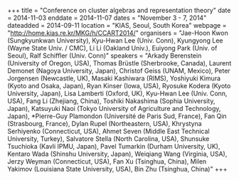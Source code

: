 +++
title = "Conference on cluster algebras and representation theory"
date = 2014-11-03
enddate = 2014-11-07
dates = "November 3 - 7, 2014"
dateadded = 2014-09-11
location = "KIAS, Seoul, South Korea"
webpage = "http://home.kias.re.kr/MKG/h/CCART2014/"
organisers = "Jae-Hoon Kwon (Sungkyunkwan University), Kyu-Hwan Lee (Univ. Conn), Kyungyong Lee (Wayne State Univ. / CMC), Li Li (Oakland Univ.), Euiyong Park (Univ. of Seoul), Ralf Schiffler (Univ. Conn)"
speakers = "Arkady Berenstein (University of Oregon, USA), Thomas Brüstle (Sherbrooke, Canada), Laurent Demonet (Nagoya University, Japan), Christof Geiss (UNAM, Mexico), Peter Jorgensen (Newcastle, UK), Masaki Kashiwara (RIMS), Yoshiyuki Kimura (Kyoto and Osaka, Japan), Ryan Kinser (Iowa, USA), Ryosuke Kodera (Kyoto University, Japan), Lisa Lamberti (Oxford, UK), Kyu-Hwan Lee (Univ. Conn, USA), Fang Li (Zhejiang, China), Toshiki Nakashima (Sophia University, Japan), Katsuyuki Naoi (Tokyo University of Agriculture and Technology, Japan), *Pierre-Guy Plamondon (Université de Paris Sud, France), Fan Qin (Strasbourg, France), Dylan Rupel (Northeastern, USA), Khrystyna Serhiyenko (Connecticut, USA), Ahmet Seven (Middle East Technical University, Turkey), Salvatore Stella (North Carolina, USA), Shunsuke Tsuchioka (Kavli IPMU, Japan), Pavel Tumarkin (Durham University, UK), Kentaro Wada (Shinshu University, Japan), Weiqiang Wang (Virginia, USA), Jerzy Weyman (Connecticut, USA), Fan Xu (Tsinghua, China), Milen Yakimov (Louisiana State University, USA), Bin Zhu (Tsinghua, China)"
+++
